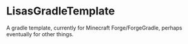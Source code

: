LisasGradleTemplate
===================

A gradle template, currently for Minecraft Forge/ForgeGradle, perhaps eventually for other things.
